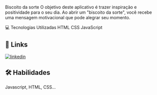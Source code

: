 Biscoito da sorte
O objetivo deste aplicativo é trazer inspiração e positividade para o seu dia. Ao abrir um "biscoito da sorte", você recebe uma mensagem motivacional que pode alegrar seu momento.

💻 Tecnologias Utilizadas
HTML
CSS
JavaScript

## 🔗 Links

[![linkedin](https://img.shields.io/badge/linkedin-0A66C2?style=for-the-badge&logo=linkedin&logoColor=white)](https://www.linkedin.com/in/germano-sodre-da-silva-junior-1b3710220/)




## 🛠 Habilidades
Javascript, HTML, CSS...

